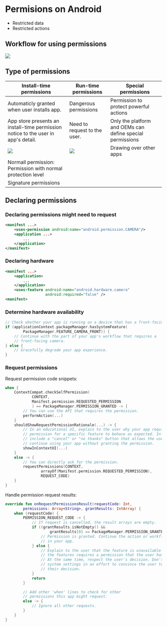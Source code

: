 # Permisions on Android

- Restricted data
- Restricted actions

## Workflow for using permissions

![](https://developer.android.com/images/training/permissions/workflow-overview.svg)

## Type of permissions

|Install-time permissions|Run-time permissions|Special permissions|
|------------------------|--------------------|-------------------|
|Automaticly granted when user installs app. |Dangerous permissions | Permission to protect powerful actions |
|App store presents an install-time permission notice to the user in app's detail. |Need to request to the user. |  Only the platform and OEMs can define special permissions  |
| ![](https://developer.android.com/images/training/permissions/install-time.svg) | ![](https://developer.android.com/images/training/permissions/runtime.svg)  | Drawing over other apps |
|Normall permission: Permission with normal protection level|||
|Signature permissions |||

## Declaring permissions

### **Declaring permissions might need to request**

```xml
<manifest ...>
    <uses-permission android:name="android.permission.CAMERA"/>
    <application ...>
        ...
    </application>
</manifest>
```

### **Declaring hardware**

```xml
<manifest ...>
    <application>
        ...
    </application>
    <uses-feature android:name="android.hardware.camera"
                  android:required="false" />
<manifest>
```

### **Determine hardware availability**

```kotlin
// Check whether your app is running on a device that has a front-facing camera.
if (applicationContext.packageManager.hasSystemFeature(
        PackageManager.FEATURE_CAMERA_FRONT)) {
    // Continue with the part of your app's workflow that requires a
    // front-facing camera.
} else {
    // Gracefully degrade your app experience.
}
```

### **Request permissions**
Request permission code snippets:
```kotlin
when {
    ContextCompat.checkSelfPermission(
            CONTEXT,
            Manifest.permission.REQUESTED_PERMISSION
            ) == PackageManager.PERMISSION_GRANTED -> {
        // You can use the API that requires the permission.
        performAction(...)
    }
    shouldShowRequestPermissionRationale(...) -> {
        // In an educational UI, explain to the user why your app requires this
        // permission for a specific feature to behave as expected. In this UI,
        // include a "cancel" or "no thanks" button that allows the user to
        // continue using your app without granting the permission.
        showInContextUI(...)
    }
    else -> {
        // You can directly ask for the permission.
        requestPermissions(CONTEXT,
                arrayOf(Manifest.permission.REQUESTED_PERMISSION),
                REQUEST_CODE)
    }
}

```
Handle permission request results:

```kotlin
override fun onRequestPermissionsResult(requestCode: Int,
        permissions: Array<String>, grantResults: IntArray) {
    when (requestCode) {
        PERMISSION_REQUEST_CODE -> {
            // If request is cancelled, the result arrays are empty.
            if ((grantResults.isNotEmpty() &&
                    grantResults[0] == PackageManager.PERMISSION_GRANTED)) {
                // Permission is granted. Continue the action or workflow
                // in your app.
            } else {
                // Explain to the user that the feature is unavailable because
                // the features requires a permission that the user has denied.
                // At the same time, respect the user's decision. Don't link to
                // system settings in an effort to convince the user to change
                // their decision.
            }
            return
        }

        // Add other 'when' lines to check for other
        // permissions this app might request.
        else -> {
            // Ignore all other requests.
        }
    }
}
```